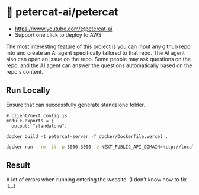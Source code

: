 # 🚀 petercat-ai/petercat

- https://www.youtube.com/@petercat-ai
- Support one click to deploy to AWS

<!--  -->
The most interesting feature of this project is you can input any github repo into and create an AI agent specifically tailored to that repo. The AI agent also can open an issue on the repo. Some people may ask questions on the repo, and the AI agent can answer the questions automatically based on the repo's content. 

## Run Locally

Ensure that can successfully generate standalone folder.

```shell
# client/next.config.js
module.exports = {
  output: "standalone",
```

```shell
docker build -t petercat-server -f docker/Dockerfile.vercel .
```

```bash
docker run --rm -it -p 3000:3000 -e NEXT_PUBLIC_API_DOMAIN=http://localhost:3000 petercat-server:latest
```

## Result
A lot of errors when running entering the website. (I don't know how to fix it...)